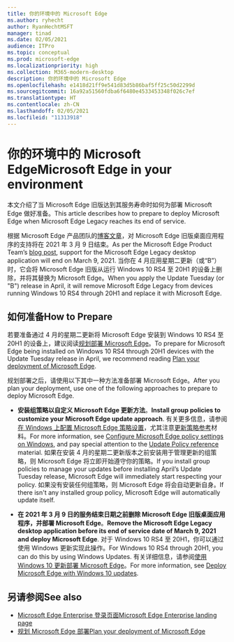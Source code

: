```yaml
---
title: 你的环境中的 Microsoft Edge
ms.author: ryhecht
author: RyanHechtMSFT
manager: tinad
ms.date: 02/05/2021
audience: ITPro
ms.topic: conceptual
ms.prod: microsoft-edge
ms.localizationpriority: high
ms.collection: M365-modern-desktop
description: 你的环境中的 Microsoft Edge
ms.openlocfilehash: e1418d21ff9e541d83d5b86baf5ff25c50d2299d
ms.sourcegitcommit: 16a92a51560fdba6f6480e4533453348f026c7ef
ms.translationtype: HT
ms.contentlocale: zh-CN
ms.lasthandoff: 02/05/2021
ms.locfileid: "11313918"
---
```

# <span data-ttu-id="a3bf5-103">你的环境中的 Microsoft Edge</span><span class="sxs-lookup"><span data-stu-id="a3bf5-103">Microsoft Edge in your environment</span></span>

<span data-ttu-id="a3bf5-104">本文介绍了当 Microsoft Edge 旧版达到其服务寿命时如何为部署 Microsoft Edge 做好准备。</span><span class="sxs-lookup"><span data-stu-id="a3bf5-104">This article describes how to prepare to deploy Microsoft Edge when Microsoft Edge Legacy reaches its end of service.</span></span>

<span data-ttu-id="a3bf5-105">根据 Microsoft Edge 产品团队的[博客文章](https://aka.ms/EdgeLegacyEOS)，对 Microsoft Edge 旧版桌面应用程序的支持将在 2021 年 3 月 9 日结束。</span><span class="sxs-lookup"><span data-stu-id="a3bf5-105">As per the Microsoft Edge Product Team’s [blog post](https://aka.ms/EdgeLegacyEOS), support for the Microsoft Edge Legacy desktop application will end on March 9, 2021.</span></span> <span data-ttu-id="a3bf5-106">当你在 4 月应用星期二更新（或“B”）时，它会将 Microsoft Edge 旧版从运行 Windows 10 RS4 至 20H1 的设备上删除，并将其替换为 Microsoft Edge。</span><span class="sxs-lookup"><span data-stu-id="a3bf5-106">When you apply the Update Tuesday (or "B") release in April, it will remove Microsoft Edge Legacy from devices running Windows 10 RS4 through 20H1 and replace it with Microsoft Edge.</span></span>

## <span data-ttu-id="a3bf5-107">如何准备</span><span class="sxs-lookup"><span data-stu-id="a3bf5-107">How to Prepare</span></span>

<span data-ttu-id="a3bf5-108">若要准备通过 4 月的星期二更新将 Microsoft Edge 安装到 Windows 10 RS4 至 20H1 的设备上，建议阅读[规划部署 Microsoft Edge](deploy-edge-plan-deployment.md)。</span><span class="sxs-lookup"><span data-stu-id="a3bf5-108">To prepare for Microsoft Edge being installed on Windows 10 RS4 through 20H1 devices with the Update Tuesday release in April, we recommend reading [Plan your deployment of Microsoft Edge](deploy-edge-plan-deployment.md).</span></span>

<span data-ttu-id="a3bf5-109">规划部署之后，请使用以下其中一种方法准备部署 Microsoft Edge。</span><span class="sxs-lookup"><span data-stu-id="a3bf5-109">After you plan your deployment, use one of the following approaches to prepare to deploy Microsoft Edge.</span></span>

- <span data-ttu-id="a3bf5-110">**安装组策略以自定义 Microsoft Edge 更新方法**。</span><span class="sxs-lookup"><span data-stu-id="a3bf5-110">**Install group policies to customize your Microsoft Edge update approach**.</span></span> <span data-ttu-id="a3bf5-111">有关更多信息，请参阅[在 Windows 上配置 Microsoft Edge 策略设置](configure-microsoft-edge.md)，尤其注意[更新策略参考](microsoft-edge-update-policies.md)材料。</span><span class="sxs-lookup"><span data-stu-id="a3bf5-111">For more information, see [Configure Microsoft Edge policy settings on Windows](configure-microsoft-edge.md), and pay special attention to the [Update Policy reference](microsoft-edge-update-policies.md) material.</span></span> <span data-ttu-id="a3bf5-112">如果在安装 4 月的星期二更新版本之前安装用于管理更新的组策略，则 Microsoft Edge 将立即开始遵守你的策略。</span><span class="sxs-lookup"><span data-stu-id="a3bf5-112">If you install group policies to manage your updates before installing April’s Update Tuesday release, Microsoft Edge will immediately start respecting your policy.</span></span> <span data-ttu-id="a3bf5-113">如果没有安装任何组策略，则 Microsoft Edge 将会自动更新自身。</span><span class="sxs-lookup"><span data-stu-id="a3bf5-113">If there isn't any installed group policy, Microsoft Edge will automatically update itself.</span></span>

- <span data-ttu-id="a3bf5-114">**在 2021 年 3 月 9 日的服务结束日期之前删除 Microsoft Edge 旧版桌面应用程序，并部署 Microsoft Edge**。</span><span class="sxs-lookup"><span data-stu-id="a3bf5-114">**Remove the Microsoft Edge Legacy desktop application before its end of service date of March 9, 2021 and deploy Microsoft Edge**.</span></span> <span data-ttu-id="a3bf5-115">对于 Windows 10 RS4 至 20H1，你可以通过使用 Windows 更新实现此操作。</span><span class="sxs-lookup"><span data-stu-id="a3bf5-115">For Windows 10 RS4 through 20H1, you can do this by using Windows Updates.</span></span> <span data-ttu-id="a3bf5-116">有关详细信息，请参阅[使用 Windows 10 更新部署 Microsoft Edge](deploy-edge-with-windows-10-updates.md)。</span><span class="sxs-lookup"><span data-stu-id="a3bf5-116">For more information, see [Deploy Microsoft Edge with Windows 10 updates](deploy-edge-with-windows-10-updates.md).</span></span>

## <span data-ttu-id="a3bf5-117">另请参阅</span><span class="sxs-lookup"><span data-stu-id="a3bf5-117">See also</span></span>

- [<span data-ttu-id="a3bf5-118">Microsoft Edge Enterprise 登录页面</span><span class="sxs-lookup"><span data-stu-id="a3bf5-118">Microsoft Edge Enterprise landing page</span></span>](https://aka.ms/EdgeEnterprise)
- [<span data-ttu-id="a3bf5-119">规划 Microsoft Edge 部署</span><span class="sxs-lookup"><span data-stu-id="a3bf5-119">Plan your deployment of Microsoft Edge</span></span>](deploy-edge-plan-deployment.md)